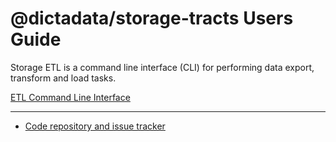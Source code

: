 # @dictadata/storage-tracts Users Guide

Storage ETL is a command line interface (CLI) for performing data export, transform and load tasks.

[ETL Command Line Interface](./etl.md)

---

* [Code repository and issue tracker](https://gitlab.com/dictadata/js/storage-tracts)
